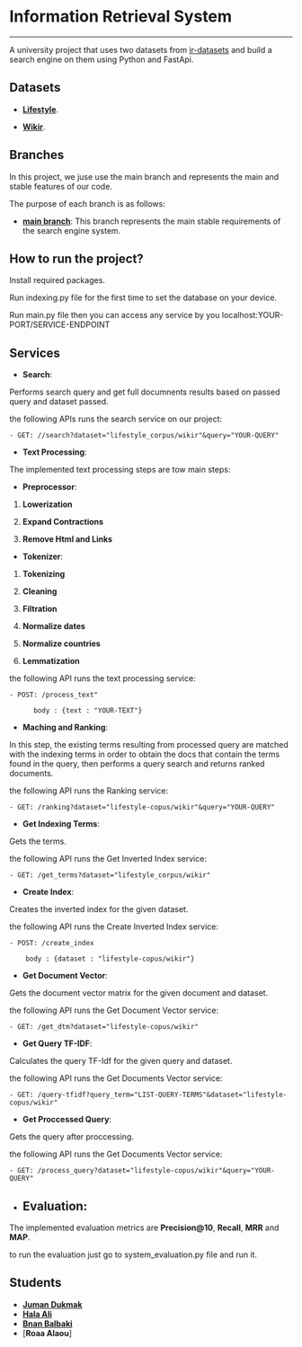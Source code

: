# Information Retrieval System

***

A university project that uses two datasets from [ir-datasets](https://ir-datasets.com/) and build a search engine on them using Python and FastApi.

## Datasets

- [**Lifestyle**](https://ir-datasets.com/lotte.html#lotte/lifestyle/dev).

- [**Wikir**](https://ir-datasets.com/wikir.html#wikir/en1k/training).
## Branches

In this project, we juse use the main branch and represents the main and stable features of our code.

The purpose of each branch is as follows:

- [**main branch**](https://github.com/Rana-Aldahhan/ir-search-engine): This branch represents the main stable requirements of the search engine system.


## How to run the project?

Install required packages. 

Run indexing.py file for the first time to set the database on your device.

Run main.py file then you can access any service by you localhost:YOUR-PORT/SERVICE-ENDPOINT

## Services


- **Search**:

Performs search query and get full documnents results based on passed query and dataset passed.

the following APIs runs the search service on our project:

    - GET: //search?dataset="lifestyle_corpus/wikir"&query="YOUR-QUERY"

- **Text Processing**:

The implemented text processing steps are tow main steps:

- **Preprocessor**:
  
1. **Lowerization**


2. **Expand Contractions**


3. **Remove Html and Links**

- **Tokenizer**:

1. **Tokenizing**


2. **Cleaning**


3. **Filtration**


4. **Normalize dates**


5. **Normalize countries**


6. **Lemmatization**


the following API runs the text processing service:

    - POST: /process_text"

          body : {text : "YOUR-TEXT"}

- **Maching and Ranking**:

In this step, the existing terms resulting from processed query are matched with the indexing terms in order to obtain the docs that contain the terms found in the query, then performs a query search and returns ranked documents. 

the following API runs the Ranking service:

    - GET: /ranking?dataset="lifestyle-copus/wikir"&query="YOUR-QUERY"

- **Get Indexing Terms**:

Gets the terms. 

the following API runs the Get Inverted Index service:

    - GET: /get_terms?dataset="lifestyle_corpus/wikir"

- **Create Index**:

Creates the inverted index for the given dataset. 

the following API runs the Create Inverted Index service:

    - POST: /create_index

        body : {dataset : "lifestyle-copus/wikir"}

- **Get Document Vector**:

Gets the document vector matrix for the given document and dataset. 

the following API runs the Get Document Vector service:

    - GET: /get_dtm?dataset="lifestyle-copus/wikir"

- **Get Query TF-IDF**:

Calculates the query TF-Idf for the given query and dataset. 

the following API runs the Get Documents Vector service:

    - GET: /query-tfidf?query_term="LIST-QUERY-TERMS"&dataset="lifestyle-copus/wikir"

- **Get Proccessed Query**:

Gets the query after proccessing. 

the following API runs the Get Documents Vector service:

    - GET: /process_query?dataset="lifestyle-copus/wikir"&query="YOUR-QUERY"

- ## Evaluation:

The implemented evaluation metrics are **Precision@10**, **Recall**, **MRR** and **MAP**.

to run the evaluation just go to system_evaluation.py file and run it.


## Students

- [**Juman Dukmak**]((https://github.com/JumanDukmak))
- [**Hala Ali**](https://github.com/HALA-7)
- [**Bnan Balbaki**](https://github.com/BananBalbaki2002)
- [**Roaa Alaou**]
